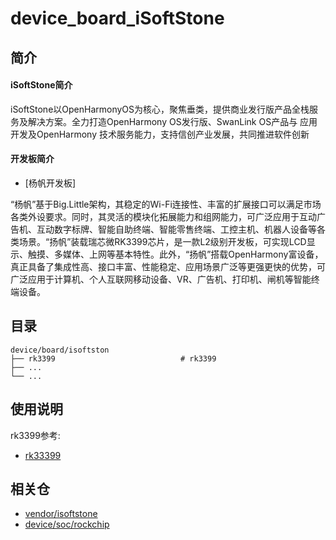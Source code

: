 # device_board_iSoftStone

## 简介

#### iSoftStone简介

iSoftStone以OpenHarmonyOS为核心，聚焦垂类，提供商业发行版产品全栈服务及解决方案。全力打造OpenHarmony OS发行版、SwanLink OS产品与  应用开发及OpenHarmony 技术服务能力，支持信创产业发展，共同推进软件创新

#### 开发板简介

- [杨帆开发板]

“杨帆”基于Big.Little架构，其稳定的Wi-Fi连接性、丰富的扩展接口可以满足市场各类外设要求。同时，其灵活的模块化拓展能力和组网能力，可广泛应用于互动广告机、互动数字标牌、智能自助终端、智能零售终端、工控主机、机器人设备等各类场景。“扬帆”装载瑞芯微RK3399芯片，是一款L2级别开发板，可实现LCD显示、触摸、多媒体、上网等基本特性。此外，“扬帆”搭载OpenHarmony富设备，真正具备了集成性高、接口丰富、性能稳定、应用场景广泛等更强更快的优势，可广泛应用于计算机、个人互联网移动设备、VR、广告机、打印机、闸机等智能终端设备。

## 目录

```
device/board/isoftston
├── rk3399                            # rk3399
├── ...                              
└── ...
```

## 使用说明

rk3399参考:
- [rk33399](https://gitee.com/openharmony-sig/device_board_isoftstone/tree/master/rk3399/README_zh.md)

## 相关仓

* [vendor/isoftstone](https://gitee.com/openharmony-sig/vendor_isoftstone)
* [device/soc/rockchip](https://gitee.com/openharmony-sig/device_soc_rockchip)

